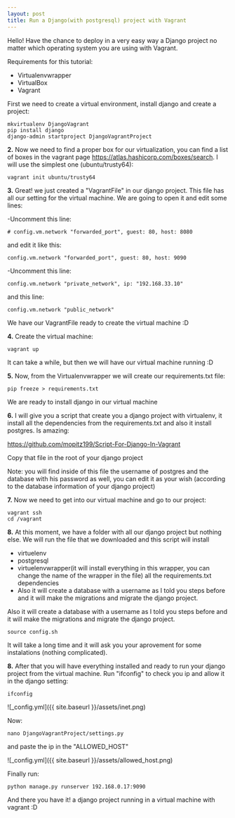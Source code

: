 ```yaml
---
layout: post
title: Run a Django(with postgresql) project with Vagrant
---
```


Hello! Have the chance to deploy in a very easy way a Django project no matter which operating system you are using with Vagrant.

Requirements for this tutorial:

* Virtualenvwrapper
* VirtualBox
* Vagrant

<!--more-->

First we need to create a virtual environment, install django and create a project:

```shell
mkvirtualenv DjangoVagrant
pip install django
django-admin startproject DjangoVagrantProject
```

**2.** Now we need to find a proper box for our virtualization, you can find a list of boxes in the vagrant page https://atlas.hashicorp.com/boxes/search. I will use the simplest one (ubuntu/trusty64):

```shell
vagrant init ubuntu/trusty64
```

**3.** Great! we just created a "VagrantFile" in our django project. This file has all our setting for the virtual machine. We are going to open it and edit some lines:

-Uncomment this line:

```
# config.vm.network "forwarded_port", guest: 80, host: 8080
```

and edit it like this:

```
config.vm.network "forwarded_port", guest: 80, host: 9090
```

-Uncomment this line:

```
config.vm.network "private_network", ip: "192.168.33.10"
```

and this line:

```
config.vm.network "public_network"
```

We have our VagrantFile ready to create the virtual machine :D

**4.** Create the virtual machine:

```shell
vagrant up
```

It can take a while, but then we will have our virtual machine running :D

**5.** Now, from the Virtualenvwrapper we will create our requirements.txt file:

```shell
pip freeze > requirements.txt

```

We are ready to install django in our virtual machine

**6.** I will give you a script that create you a django project with virtualenv, it install all the dependencies from the requirements.txt and also it install postgres. Is amazing:

https://github.com/mopitz199/Script-For-Django-In-Vagrant

Copy that file in the root of your django project

Note: you will find inside of this file the username of postgres and the database with his password as well, you can edit it as your wish (according to the database information of your django project)

**7.** Now we need to get into our virtual machine and go to our project:

```shell
vagrant ssh
cd /vagrant
```

**8.** At this moment, we have a folder with all our django project but nothing else. We will run the file that we downloaded and this script will install

 + virtuelenv
 + postgresql
 + virtuelenvwrapper(it will install everything in this wrapper, you can change the name of the wrapper in the file) all the requirements.txt dependencies
 + Also it will create a database with a username as I told you steps before and it will make the migrations and migrate the django project.

Also it will create a database with a username as I told you steps before and it will make the migrations and migrate the django project.

```shell
source config.sh
```

It will take a long time and it will ask you your aprovement for some instalations (nothing complicated).

**8.** After that you will have everything installed and ready to run your django project from the virtual machine. Run "ifconfig" to check you ip and allow it in the django setting:

```shell
ifconfig
```

![_config.yml]({{ site.baseurl }}/assets/inet.png)

Now:

```shell
nano DjangoVagrantProject/settings.py
```

and paste the ip in the "ALLOWED_HOST"

![_config.yml]({{ site.baseurl }}/assets/allowed_host.png)

Finally run:

```shell
python manage.py runserver 192.168.0.17:9090
```

And there you have it! a django project running in a virtual machine with vagrant :D
